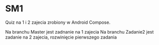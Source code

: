 # SM1

Quiz na 1 i 2 zajecia zrobiony w Android Compose.

Na branchu Master jest zadnanie na 1 zajecia
Na branchu Zadanie2 jest zadanie na 2 zajecia, rozwinięcie pierwszego zadania
